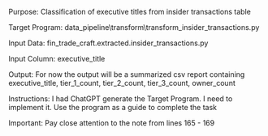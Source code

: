 Purpose: Classification of executive titles from insider transactions table

Target Program: data_pipeline\transform\transform_insider_transactions.py

Input Data: fin_trade_craft.extracted.insider_transactions.py

Input Column: executive_title

Output: For now the output will be a summarized csv report containing
  executive_title, tier_1_count, tier_2_count, tier_3_count, owner_count
  

Instructions: I had ChatGPT generate the Target Program. I need to implement it. 
Use the program as a guide to complete the task

Important: Pay close attention to the note from lines 165 - 169


